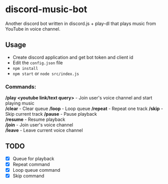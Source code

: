 # discord-music-bot
Another discord bot written in discord.js + play-dl that plays music from YouTube in voice channel.  

## Usage
*  Create discord application and get bot token and client id
*  Edit the `config.json` file
*  `npm install`
*  `npm start` or `node src/index.js`

### Commands:
**/play <youtube link/text query>** - Join user's voice channel and start playing music  
**/clear** - Clear queue
**/loop** - Loop queue
**/repeat** - Repeat one track
**/skip** - Skip current track
**/pause** - Pause playback  
**/resume** - Resume playback  
**/join** - Join user's voice channel  
**/leave** - Leave current voice channel

## TODO
- [x] Queue for playback  
- [x] Repeat command
- [x] Loop queue command
- [x] Skip command